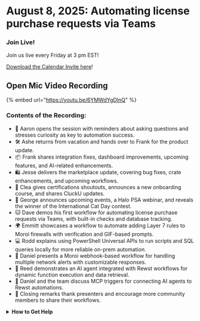 # August 8, 2025: Automating license purchase requests via Teams

### **Join Live!**

Join us live every Friday at 3 pm EST!

&#x20;[Download the Calendar Invite here](https://engine.rewst.io/webhooks/custom/trigger/02eb02e2-1177-43d9-9e13-8547414979fc/c47fdd7f-4075-47a8-ba92-94e790e67c06?request_type=open_mic_link&)!

## Open Mic Video Recording

{% embed url="https://youtu.be/6YMWdYgDInQ" %}

### Contents of the Recording:

* 🎤 Aaron opens the session with reminders about asking questions and stresses curiosity as key to automation success.
* 🛠️ Ashe returns from vacation and hands over to Frank for the product update.
* 📦 Frank shares integration fixes, dashboard improvements, upcoming features, and AI-related enhancements.
* 🛍️ Jesse delivers the marketplace update, covering bug fixes, crate enhancements, and upcoming workflows.
* 👶 Clea gives certifications shoutouts, announces a new onboarding course, and shares CluckU updates.
* 📅 George announces upcoming events, a Halo PSA webinar, and reveals the winner of the International Cat Day contest.
* 🐱 Dave demos his first workflow for automating license purchase requests via Teams, with built-in checks and database tracking.
* 🌍 Emmitt showcases a workflow to automate adding Layer 7 rules to Moroi firewalls with verification and GIF-based prompts.
* 💻 Rodd explains using PowerShell Universal APIs to run scripts and SQL queries locally for more reliable on-prem automation.
* 📡 Daniel presents a Moroi webhook-based workflow for handling multiple network alerts with customizable responses.
* 🤖 Reed demonstrates an AI agent integrated with Rewst workflows for dynamic function execution and data retrieval.
* 🧩 Daniel and the team discuss MCP triggers for connecting AI agents to Rewst automations.
* 👋 Closing remarks thank presenters and encourage more community members to share their workflows.

<details>

<summary><strong>How to Get Help</strong></summary>

* 💬 Chat (Discord): [https://discord.gg/rewst​​ ](https://discord.gg/rewst%E2%80%8B%E2%80%8B)
  * Private #\{{ msp \}} channel
  * \#the-kewp
* 🎫 Submit Tickets to: the\_roc@rewst.io
* 📝 Feature Request + Integration Requests: [https://rewst.canny.io/](https://rewst.canny.io/)

**CLUCK UNIVERSITY – REWST TRAINING:**&#x20;

* 👨‍🏫 Live Instructor-Led Training: [https://calendly.com/cluck-u/](https://calendly.com/cluck-u/)
* 🏁 Rewst Foundations Training: [https://docs.rewst.help/cluck-university/rewst-foundations-10x](https://docs.rewst.help/cluck-university/rewst-foundations-10x)
* ▶️ On-demand Videos: [https://docs.rewst.help/cluck-university/rewst-foundations-10x](https://docs.rewst.help/cluck-university/rewst-foundations-10x)

**DOCS:**&#x20;

* 🥚 Rewst Docs: [https://docs.rewst.help ](https://docs.rewst.help)
* ⛩️ Jinja Docs: [https://jinja.palletsprojects.com/](https://jinja.palletsprojects.com/)

**KEY LINKS:**&#x20;

* 📝 Feature Request + Integration Requests: [https://rewst.canny.io/](https://rewst.canny.io/)

</details>
